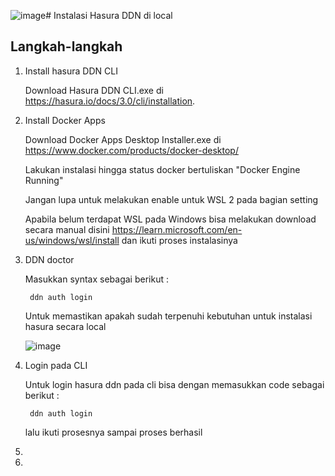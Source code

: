 ![image](https://github.com/user-attachments/assets/1e15f9d7-1d12-41c2-abd3-f51763f26388)# Instalasi Hasura DDN di local


## Langkah-langkah

  1. Install hasura DDN CLI

      Download Hasura DDN CLI.exe di https://hasura.io/docs/3.0/cli/installation.

  2. Install Docker Apps

      Download Docker Apps Desktop Installer.exe di https://www.docker.com/products/docker-desktop/

      Lakukan instalasi hingga status docker bertuliskan "Docker Engine Running"

      Jangan lupa untuk melakukan enable untuk WSL 2 pada bagian setting

      Apabila belum terdapat WSL pada Windows bisa  melakukan download secara manual disini https://learn.microsoft.com/en-us/windows/wsl/install dan ikuti proses                instalasinya

  3. DDN doctor

     Masukkan syntax sebagai berikut :

     ```
      ddn auth login
     
     ```

     Untuk memastikan apakah sudah terpenuhi kebutuhan untuk instalasi hasura secara local

     ![image](https://github.com/user-attachments/assets/3c2042c7-2321-4b59-a032-fc02492aaa2d)

     
  5. Login pada CLI

     Untuk login hasura ddn pada cli bisa dengan memasukkan code sebagai berikut :

     ```
      ddn auth login
     ```
     lalu ikuti prosesnya sampai proses berhasil
    
     
  6. 
  7. 
